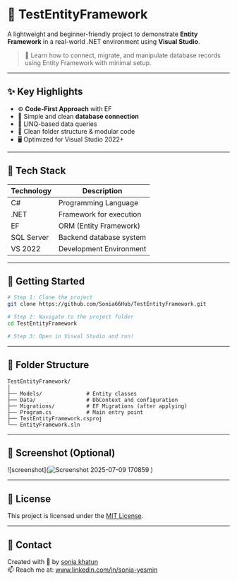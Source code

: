 # 🌿 TestEntityFramework

A lightweight and beginner-friendly project to demonstrate **Entity Framework** in a real-world .NET environment using **Visual Studio**.

> 🧪 Learn how to connect, migrate, and manipulate database records using Entity Framework with minimal setup.

---

## ✨ Key Highlights

- ⚙️ **Code-First Approach** with EF
- 🔗 Simple and clean **database connection**
- 🧠 LINQ-based data queries
- 🧼 Clean folder structure & modular code
- 🖥️ Optimized for Visual Studio 2022+

---

## 🧰 Tech Stack

| Technology | Description              |
|------------|--------------------------|
| C#         | Programming Language     |
| .NET       | Framework for execution  |
| EF         | ORM (Entity Framework)   |
| SQL Server | Backend database system  |
| VS 2022    | Development Environment  |

---

## 🚀 Getting Started

```bash
# Step 1: Clone the project
git clone https://github.com/Sonia66Hub/TestEntityFramework.git

# Step 2: Navigate to the project folder
cd TestEntityFramework

# Step 3: Open in Visual Studio and run!
```

---

## 📁 Folder Structure

```
TestEntityFramework/
│
├── Models/              # Entity classes
├── Data/                # DbContext and configuration
├── Migrations/          # EF Migrations (after applying)
├── Program.cs           # Main entry point
├── TestEntityFramework.csproj
└── EntityFramework.sln
```

---

## 📸 Screenshot (Optional)

![screenshot](![Screenshot 2025-07-09 170859](https://github.com/user-attachments/assets/f28ce498-6168-4fd3-b93c-ccbb1875ccc4)
)

---

## 📝 License

This project is licensed under the [MIT License](LICENSE).

---

## 💬 Contact

Created with 💙 by [sonia khatun](https://github.com/Sonia66Hub)  
📫 Reach me at: www.linkedin.com/in/sonia-yesmin
